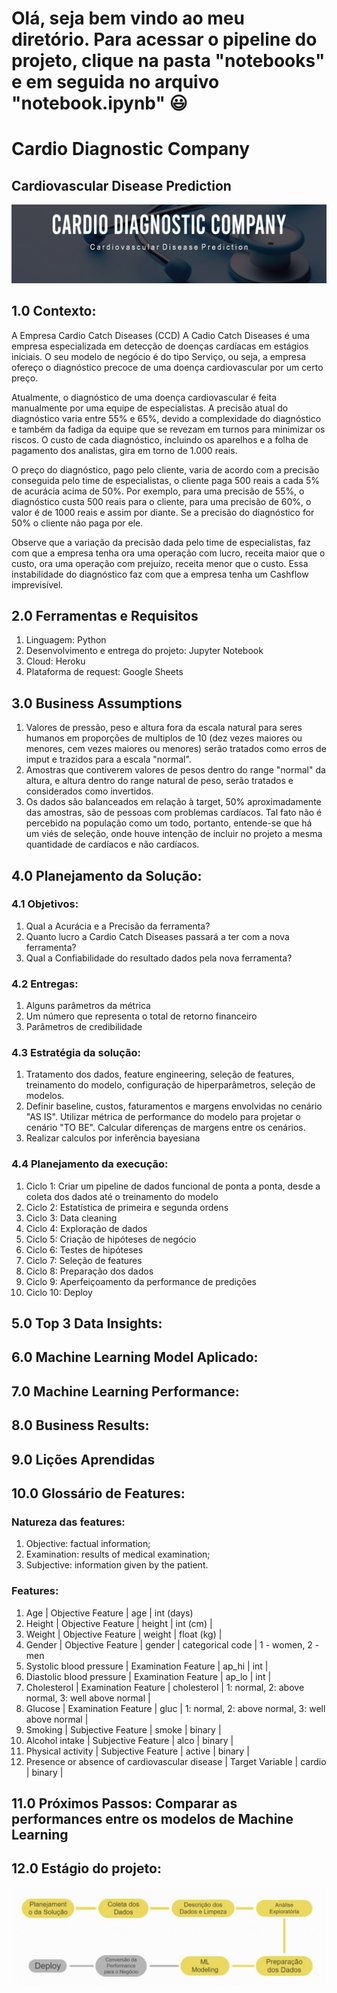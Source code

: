 # Olá, seja bem vindo ao meu diretório. Para acessar o pipeline do projeto, clique na pasta "notebooks" e em seguida no arquivo "notebook.ipynb" :smiley:
# Cardio Diagnostic Company
## Cardiovascular Disease Prediction
![](img/capa.jpg)

## 1.0 Contexto:

A Empresa Cardio Catch Diseases (CCD)
A Cadio Catch Diseases é uma empresa especializada em detecção de doenças cardíacas em estágios iniciais. O seu modelo de negócio é do tipo Serviço, ou seja, a empresa ofereço o diagnóstico precoce de uma doença cardiovascular por um certo preço.

Atualmente, o diagnóstico de uma doença cardiovascular é feita manualmente por uma equipe de especialistas. A precisão atual do diagnóstico varia entre 55% e 65%, devido a complexidade do diagnóstico e também da fadiga da equipe que se revezam em turnos para minimizar os riscos. O custo de cada diagnóstico, incluindo os aparelhos e a folha de pagamento dos analistas, gira em torno de 1.000 reais.

O preço do diagnóstico, pago pelo cliente, varia de acordo com a precisão conseguida pelo time de especialistas, o cliente paga 500 reais a cada 5% de acurácia acima de 50%. Por exemplo, para uma precisão de 55%, o diagnóstico custa 500 reais para o cliente, para uma precisão de 60%, o valor é de 1000 reais e assim por diante. Se a precisão do diagnóstico for 50% o cliente não paga por ele.

Observe que a variação da precisão dada pelo time de especialistas, faz com que a empresa tenha ora uma operação com lucro, receita maior que o custo, ora uma operação com prejuízo, receita menor que o custo. Essa instabilidade do diagnóstico faz com que a empresa tenha um Cashflow imprevisível.

## 2.0 Ferramentas e Requisitos
1. Linguagem: Python
2. Desenvolvimento e entrega do projeto: Jupyter Notebook
3. Cloud: Heroku
4. Plataforma de request: Google Sheets
## 3.0 Business Assumptions
1. Valores de pressão, peso e altura fora da escala natural para seres humanos em proporções de multiplos de 10 (dez vezes maiores ou menores, cem vezes maiores ou menores) serão tratados como erros de imput e trazidos para a escala "normal".
2. Amostras que contiverem valores de pesos dentro do range "normal" da altura, e altura dentro do range natural de peso, serão tratados e considerados como invertidos. 
3. Os dados são balanceados em relação à target, 50% aproximadamente das amostras, são de pessoas com problemas cardíacos. Tal fato não é percebido na população como um todo, portanto, entende-se que há um viés de seleção, onde houve intenção de incluir no projeto a mesma quantidade de cardíacos e não cardíacos.
## 4.0 Planejamento da Solução:

### 4.1 Objetivos:

1. Qual a Acurácia e a Precisão da ferramenta?
2. Quanto lucro a Cardio Catch Diseases passará a ter com a nova ferramenta?
3. Qual a Confiabilidade do resultado dados pela nova ferramenta?

### 4.2 Entregas:
1. Alguns parâmetros da métrica
2. Um número que representa o total de retorno financeiro
3. Parâmetros de credibilidade

### 4.3 Estratégia da solução:
1. Tratamento dos dados, feature engineering, seleção de features, treinamento do modelo, configuração de hiperparâmetros, seleção de modelos.
2. Definir baseline, custos, faturamentos e margens envolvidas no cenário "AS IS". Utilizar métrica de performance do modelo para projetar o cenário "TO BE". Calcular diferenças de margens entre os cenários.
3. Realizar calculos por inferência bayesiana

### 4.4 Planejamento da execução:

1. Ciclo 1: Criar um pipeline de dados funcional de ponta a ponta, desde a coleta dos dados até o treinamento do modelo
2. Ciclo 2: Estatística de primeira e segunda ordens
3. Ciclo 3: Data cleaning
4. Ciclo 4: Exploração de dados
5. Ciclo 5: Criação de hipóteses de negócio
6. Ciclo 6: Testes de hipóteses
7. Ciclo 7: Seleção de features
8. Ciclo 8: Preparação dos dados
9. Ciclo 9: Aperfeiçoamento da performance de predições
10. Ciclo 10: Deploy

## 5.0 Top 3 Data Insights:
## 6.0 Machine Learning Model Aplicado:
## 7.0 Machine Learning Performance:
## 8.0 Business Results:
## 9.0 Lições Aprendidas
## 10.0 Glossário de Features:

### Natureza das features:

1. Objective: factual information;
2. Examination: results of medical examination;
3. Subjective: information given by the patient.

### Features:

1. Age | Objective Feature | age | int (days)
2. Height | Objective Feature | height | int (cm) |
3. Weight | Objective Feature | weight | float (kg) |
4. Gender | Objective Feature | gender | categorical code | 1 - women, 2 - men
5. Systolic blood pressure | Examination Feature | ap_hi | int |
6. Diastolic blood pressure | Examination Feature | ap_lo | int |
7. Cholesterol | Examination Feature | cholesterol | 1: normal, 2: above normal, 3: well above normal |
8. Glucose | Examination Feature | gluc | 1: normal, 2: above normal, 3: well above normal |
9. Smoking | Subjective Feature | smoke | binary |
10. Alcohol intake | Subjective Feature | alco | binary |
11. Physical activity | Subjective Feature | active | binary |
12. Presence or absence of cardiovascular disease | Target Variable | cardio | binary |

## 11.0 Próximos Passos: Comparar as performances entre os modelos de Machine Learning
## 12.0 Estágio do projeto:
![](img/estagio.JPG)
